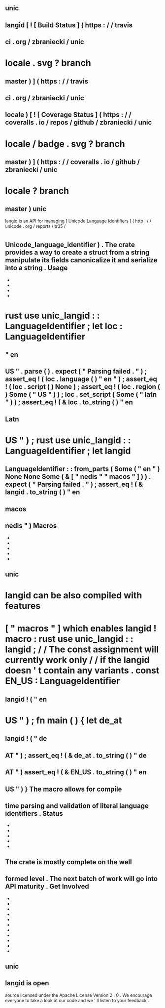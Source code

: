 #
unic
-
langid
[
!
[
Build
Status
]
(
https
:
/
/
travis
-
ci
.
org
/
zbraniecki
/
unic
-
locale
.
svg
?
branch
=
master
)
]
(
https
:
/
/
travis
-
ci
.
org
/
zbraniecki
/
unic
-
locale
)
[
!
[
Coverage
Status
]
(
https
:
/
/
coveralls
.
io
/
repos
/
github
/
zbraniecki
/
unic
-
locale
/
badge
.
svg
?
branch
=
master
)
]
(
https
:
/
/
coveralls
.
io
/
github
/
zbraniecki
/
unic
-
locale
?
branch
=
master
)
unic
-
langid
is
an
API
for
managing
[
Unicode
Language
Identifiers
]
(
http
:
/
/
unicode
.
org
/
reports
/
tr35
/
#
Unicode_language_identifier
)
.
The
crate
provides
a
way
to
create
a
struct
from
a
string
manipulate
its
fields
canonicalize
it
and
serialize
into
a
string
.
Usage
-
-
-
-
-
rust
use
unic_langid
:
:
LanguageIdentifier
;
let
loc
:
LanguageIdentifier
=
"
en
-
US
"
.
parse
(
)
.
expect
(
"
Parsing
failed
.
"
)
;
assert_eq
!
(
loc
.
language
(
)
"
en
"
)
;
assert_eq
!
(
loc
.
script
(
)
None
)
;
assert_eq
!
(
loc
.
region
(
)
Some
(
"
US
"
)
)
;
loc
.
set_script
(
Some
(
"
latn
"
)
)
;
assert_eq
!
(
&
loc
.
to_string
(
)
"
en
-
Latn
-
US
"
)
;
rust
use
unic_langid
:
:
LanguageIdentifier
;
let
langid
=
LanguageIdentifier
:
:
from_parts
(
Some
(
"
en
"
)
None
None
Some
(
&
[
"
nedis
"
"
macos
"
]
)
)
.
expect
(
"
Parsing
failed
.
"
)
;
assert_eq
!
(
&
langid
.
to_string
(
)
"
en
-
macos
-
nedis
"
)
Macros
-
-
-
-
-
-
unic
-
langid
can
be
also
compiled
with
features
=
[
"
macros
"
]
which
enables
langid
!
macro
:
rust
use
unic_langid
:
:
langid
;
/
/
The
const
assignment
will
currently
work
only
/
/
if
the
langid
doesn
'
t
contain
any
variants
.
const
EN_US
:
LanguageIdentifier
=
langid
!
(
"
en
-
US
"
)
;
fn
main
(
)
{
let
de_at
=
langid
!
(
"
de
-
AT
"
)
;
assert_eq
!
(
&
de_at
.
to_string
(
)
"
de
-
AT
"
)
assert_eq
!
(
&
EN_US
.
to_string
(
)
"
en
-
US
"
)
}
The
macro
allows
for
compile
-
time
parsing
and
validation
of
literal
language
identifiers
.
Status
-
-
-
-
-
-
The
crate
is
mostly
complete
on
the
well
-
formed
level
.
The
next
batch
of
work
will
go
into
API
maturity
.
Get
Involved
-
-
-
-
-
-
-
-
-
-
-
-
unic
-
langid
is
open
-
source
licensed
under
the
Apache
License
Version
2
.
0
.
We
encourage
everyone
to
take
a
look
at
our
code
and
we
'
ll
listen
to
your
feedback
.
